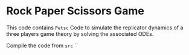 # Rock Paper Scissors Game 

This code contains `Petsc` Code to simulate the replicator dynamics of a three players game theory by solving the associated ODEs. 

Compile the code from `src` ``
